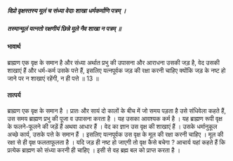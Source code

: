 ##### विप्रो वृक्षस्तस्य मूलं च संध्या वेदाः शाखा धर्मकर्माणि पत्रम् ।
##### तस्मान्मूलं यत्नतो रक्षणीयं छिन्ने मूले नैव शाखा न पत्रम् ॥

#### भावार्थ

ब्राह्मण एक वृक्ष के समान है और संध्या अर्थात प्रभु की उपासना और आराधना उसकी जड़ है, वेद उसकी शाखाएं हैं और धर्म-कर्म उसके पत्ते हैं, इसलिए यत्नपूर्वक जड़ की रक्षा करनी चाहिए क्योंकि जड़ के नष्ट हो जाने पर न शाखाएं रहेंगी, न ही पत्ते ॥ 13 ॥

#### तात्पर्य

ब्राह्मण एक वृक्ष के समान है । प्रातः और सायं दो कालों के बीच में जो समय पड़ता है उसे संधिवेला कहते हैं, उस समय ब्राह्मण प्रभु की पूजा व उपासना करता है । यह उसका आवश्यक कर्म है । यह ब्राह्मण रूपी वृक्ष के फलने-फूलने की जड़ें हैं अथवा आधार हैं । वेद का ज्ञान उस वृक्ष की शाखाएं हैं । उसके धर्मानुकूल अच्छे कार्य, उसके पत्ते के समान हैं । इसलिए यत्नपूर्वक उस वृक्ष के मूल की रक्षा करनी चाहिए । मूल की रक्षा से ही वृक्ष फलताफूलता है । यदि जड़ ही नष्ट हो जाएगी तो वृक्ष कैसे बचेगा ? आचार्य यहां कहते हैं कि प्रत्येक ब्राह्मण को संध्या करनी ही चाहिए । इसी से वह ब्रह्म बल को प्राप्त करता है ।